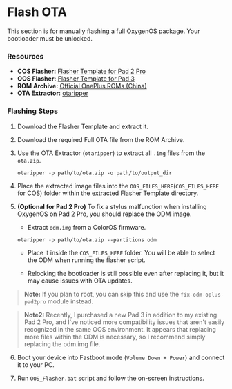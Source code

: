 # Flash OTA

This section is for manually flashing a full OxygenOS package. Your bootloader must be unlocked.

### **Resources**
* **COS Flasher:** [Flasher Template for Pad 2 Pro](https://mega.nz/file/hc91CQLJ#50Veg8rD3tMXoLL6M60GoW6WoaTTvQjtdIJ9BgjkF9k)
* **OOS Flasher:** [Flasher Template for Pad 3](https://mega.nz/file/kJlD2QrT#yzYPmRia8dwsIfaQetgoloNBshgr_jbsiAJ80wryaoo)
* **ROM Archive:** [Official OnePlus ROMs (China)](https://yun.daxiaamu.com/OnePlus_Roms/%E4%B8%80%E5%8A%A0OnePlus%20Pad%202%20Pro/)
* **OTA Extractor:** [otaripper](https://github.com/syedinsaf/otaripper/releases)

### **Flashing Steps**

1.  Download the Flasher Template and extract it.

2.  Download the required Full OTA file from the ROM Archive.

3.  Use the OTA Extractor (`otaripper`) to extract all `.img` files from the `ota.zip`.
    ```
    otaripper -p path/to/ota.zip -o path/to/output_dir
    ```

4.  Place the extracted image files into the `OOS_FILES_HERE`(`COS_FILES_HERE` for COS) folder within the extracted Flasher Template directory.

5.  **(Optional for Pad 2 Pro)** To fix a stylus malfunction when installing OxygenOS on Pad 2 Pro, you should replace the ODM image.

    * Extract `odm.img` from a ColorOS firmware.

    ```
    otaripper -p path/to/ota.zip --partitions odm
    ```

    * Place it inside the `COS_FILES_HERE` folder. You will be able to select the ODM when running the flasher script.

    * Relocking the bootloader is still possible even after replacing it, but it may cause issues with OTA updates.

> **Note:**
> If you plan to root, you can skip this and use the `fix-odm-oplus-pad2pro` module instead.

> **Note2:**
> Recently, I purchased a new Pad 3 in addition to my existing Pad 2 Pro, and I've noticed more compatibility issues that aren't easily recognized in the same OOS environment. It appears that replacing more files within the ODM is necessary, so I recommend simply replacing the odm.img file.


6.  Boot your device into Fastboot mode (`Volume Down + Power`) and connect it to your PC.

7.  Run `OOS_Flasher.bat` script and follow the on-screen instructions.